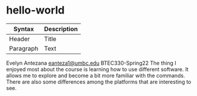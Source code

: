 # hello-world

| Syntax | Description |
| ---------- | ---------- |
| Header | Title |
| Paragraph | Text |
Evelyn Antezana 
eanteza1@umbc.edu
BTEC330-Spring22
The thing I enjoyed most about the course is learning how to use different software. It allows me to explore and become a bit more familiar with the commands. There are also some differences among the platforms that are interesting to see. 

